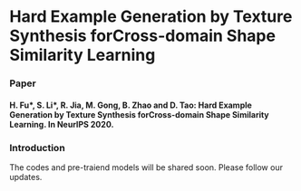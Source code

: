 # Hard Example Generation by Texture Synthesis forCross-domain Shape Similarity Learning

### Paper

#### H. Fu*, S. Li*, R. Jia, M. Gong, B. Zhao and D. Tao: Hard Example Generation by Texture Synthesis forCross-domain Shape Similarity Learning. In NeurIPS 2020.


### Introduction
The codes and pre-traiend models will be shared soon. Please follow our updates.
